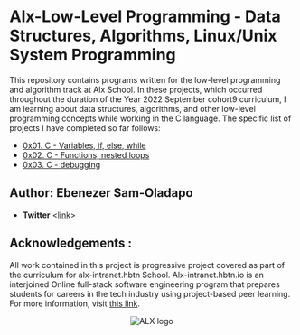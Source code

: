 # Alx-Low-Level Programming - Data Structures, Algorithms, Linux/Unix System Programming

This repository contains programs written for the low-level programming and
algorithm track at Alx School. In these projects, which  occurred
throughout the duration of the Year 2022 September cohort9 curriculum, I am learning about data
structures, algorithms, and other low-level programming concepts while
working in the C language. The specific list of projects I have completed so far follows:


* [0x01. C - Variables, if, else, while](./0x01-variables_if_else_while)
* [0x02. C - Functions, nested loops](./0x02-functions_nested_loops)
* [0x03. C - debugging](./0x03-debugging)


## Author: Ebenezer Sam-Oladapo

* __Twitter__ <[link](https://twitter.com/code_vibez)>

## Acknowledgements :

All work contained in this project is progressive project covered  as part of the curriculum for
alx-intranet.hbtn School. Alx-intranet.hbtn.io is an interjoined Online  full-stack software engineering program that prepares students for careers in the tech industry
using project-based peer learning. For more information, visit
[this link](https://www.alxafrica.com/).

<p align="center">
  <img
    src="https://lh3.googleusercontent.com/vH1HTHhq7BIEuhIDuEc2Wrc2LgZigsJEWDR56ALuDFRZv9-jqCgHNHuBHIB-fLrrbwp7tJ8b7qeIJo0VtHUh=s0"
    alt="ALX logo">
</p>
